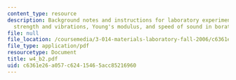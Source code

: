 ```yaml
---
content_type: resource
description: Background notes and instructions for laboratory experiments on mechanical
  strength and vibrations, Young's modulus, and speed of sound in borate glasses.
file: null
file_location: /coursemedia/3-014-materials-laboratory-fall-2006/c6361e26a057c62415465acc85216960_w4_b2.pdf
file_type: application/pdf
resourcetype: Document
title: w4_b2.pdf
uid: c6361e26-a057-c624-1546-5acc85216960
---
```

